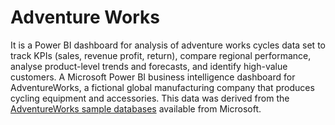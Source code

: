 # Adventure Works

It is a Power BI dashboard for analysis of adventure works cycles data set to track KPIs (sales, revenue profit, return), compare regional performance, analyse product-level trends and forecasts, and identify high-value customers.
A Microsoft Power BI business intelligence dashboard for AdventureWorks, a fictional global manufacturing company that produces cycling equipment and accessories.
This data was derived from the [AdventureWorks sample databases](https://learn.microsoft.com/en-us/sql/samples/adventureworks-install-configure?view=sql-server-ver16&tabs=ssms) available from Microsoft.
